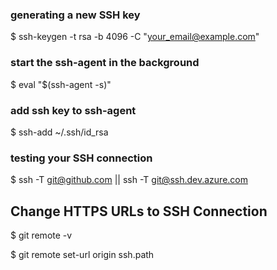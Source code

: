 ### generating a new SSH key
$ ssh-keygen -t rsa -b 4096 -C "your_email@example.com"

### start the ssh-agent in the background
$ eval "$(ssh-agent -s)"

### add ssh key to ssh-agent
$ ssh-add ~/.ssh/id_rsa

### testing your SSH connection
$ ssh -T git@github.com || ssh -T git@ssh.dev.azure.com

## Change HTTPS URLs to SSH Connection
$ git remote -v

$ git remote set-url origin ssh.path
